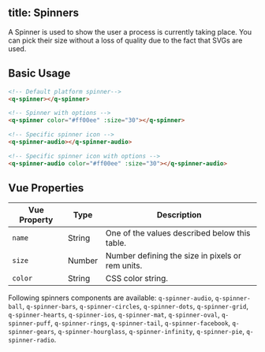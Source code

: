 title: Spinners
---
A Spinner is used to show the user a process is currently taking place. You can pick their size without a loss of quality due to the fact that SVGs are used.

<input type="hidden" data-fullpage-demo="web-components/spinner">

## Basic Usage
``` html
<!-- Default platform spinner-->
<q-spinner></q-spinner>

<!-- Spinner with options -->
<q-spinner color="#ff00ee" :size="30"></q-spinner>

<!-- Specific spinner icon -->
<q-spinner-audio></q-spinner-audio>

<!-- Specific spinner icon with options -->
<q-spinner-audio color="#ff00ee" :size="30"></q-spinner-audio>

```

## Vue Properties
| Vue Property | Type | Description |
| --- | --- | --- |
| `name` | String | One of the values described below this table. |
| `size` | Number | Number defining the size in pixels or rem units. |
| `color` | String | CSS color string. |

Following spinners components are available: `q-spinner-audio`, `q-spinner-ball`, `q-spinner-bars`, `q-spinner-circles`, `q-spinner-dots`, `q-spinner-grid`, `q-spinner-hearts`, `q-spinner-ios`, `q-spinner-mat`, `q-spinner-oval`, `q-spinner-puff`, `q-spinner-rings`, `q-spinner-tail`, `q-spinner-facebook`, `q-spinner-gears`, `q-spinner-hourglass`, `q-spinner-infinity`, `q-spinner-pie`, `q-spinner-radio`.
